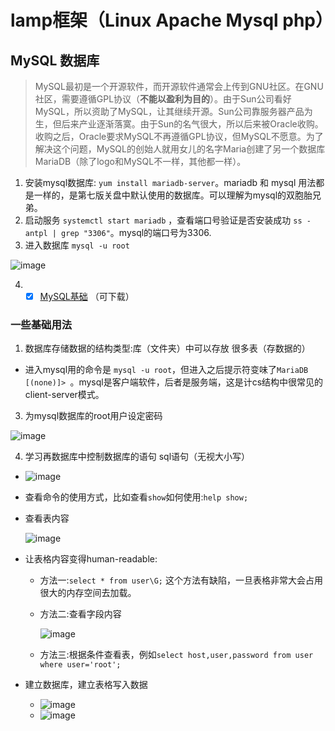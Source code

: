 # lamp框架（Linux Apache Mysql php）
## MySQL 数据库
> MySQL最初是一个开源软件，而开源软件通常会上传到GNU社区。在GNU社区，需要遵循GPL协议（**不能以盈利为目的**）。由于Sun公司看好MySQL，所以资助了MySQL，让其继续开源。Sun公司靠服务器产品为生，但后来产业逐渐落寞。由于Sun的名气很大，所以后来被Oracle收购。收购之后，Oracle要求MySQL不再遵循GPL协议，但MySQL不愿意。为了解决这个问题，MySQL的创始人就用女儿的名字Maria创建了另一个数据库MariaDB（除了logo和MySQL不一样，其他都一样）。
1. 安装mysql数据库: `yum install mariadb-server`。mariadb 和 mysql 用法都是一样的，是第七版关盘中默认使用的数据库。可以理解为mysql的双胞胎兄弟。
2. 启动服务 `systemctl start mariadb` ，查看端口号验证是否安装成功 `ss -antpl | grep "3306"`。mysql的端口号为3306.
3. 进入数据库 `mysql -u root`

![image](https://github.com/AlphaXiao/CTF-Linux-basics/blob/main/Days/pictures/23.png)

4. - [x] [MySQL基础](https://github.com/AlphaXiao/CTF-Linux-basics/blob/main/MySQ%E5%9F%BA%E7%A1%80.pdf)  （可下载）
### 一些基础用法
1. 数据库存储数据的结构类型:库（文件夹）中可以存放 很多表（存数据的）
  - 进入mysql用的命令是 `mysql -u root`，但进入之后提示符变味了`MariaDB [(none)]> `。mysql是客户端软件，后者是服务端，这是计cs结构中很常见的client-server模式。
3. 为mysql数据库的root用户设定密码

![image](https://github.com/AlphaXiao/CTF-Linux-basics/blob/main/Days/pictures/24.png)

4. 学习再数据库中控制数据库的语句 sql语句（无视大小写）

  - ![image](https://github.com/AlphaXiao/CTF-Linux-basics/blob/main/Days/pictures/25.png)

  - 查看命令的使用方式，比如查看`show`如何使用:`help show;`
  - 查看表内容
  
    ![image](https://github.com/AlphaXiao/CTF-Linux-basics/blob/main/Days/pictures/26.png)
    
  - 让表格内容变得human-readable:
    - 方法一:`select * from user\G;` 这个方法有缺陷，一旦表格非常大会占用很大的内存空间去加载。
    - 方法二:查看字段内容
      
      ![image](https://github.com/AlphaXiao/CTF-Linux-basics/blob/main/Days/pictures/27.png)
      
    - 方法三:根据条件查看表，例如`select host,user,password from user where user='root';`
  - 建立数据库，建立表格写入数据
    -  ![image](https://github.com/AlphaXiao/CTF-Linux-basics/blob/main/Days/pictures/28.png)
    -  ![image](https://github.com/AlphaXiao/CTF-Linux-basics/blob/main/Days/pictures/29.png)
    

